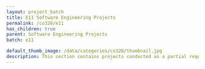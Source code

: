 ```yaml
---
layout: project_batch
title: E11 Software Engineering Projects
permalink: /co328/e11
has_children: true
parent: Software Engineering Projects
batch: e11

default_thumb_image: /data/categories/co328/thumbnail.jpg
description: This section contains projects conducted as a partial requirement to complete the course CO328 - Software Engineering. Usually, these projects are conducted by groups of 3 students. The course focus on using software architectures and software project management experience.
---
```

